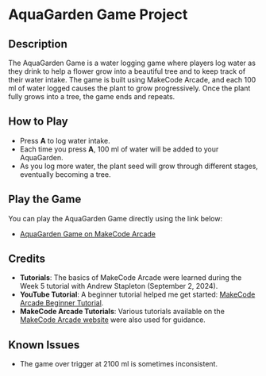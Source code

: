 # AquaGarden Game Project

## Description
The AquaGarden Game is a water logging game where players log water as they drink to help a flower grow into a beautiful tree and to keep track of their water intake. The game is built using MakeCode Arcade, and each 100 ml of water logged causes the plant to grow progressively. Once the plant fully grows into a tree, the game ends and repeats.

## How to Play
- Press **A** to log water intake. 
- Each time you press **A**, 100 ml of water will be added to your AquaGarden.
- As you log more water, the plant seed will grow through different stages, eventually becoming a tree.

## Play the Game
You can play the AquaGarden Game directly using the link below:
- [AquaGarden Game on MakeCode Arcade](https://arcade.makecode.com/S52419-35321-71135-95642)


## Credits
- **Tutorials**: The basics of MakeCode Arcade were learned during the Week 5 tutorial with Andrew Stapleton (September 2, 2024).
- **YouTube Tutorial**: A beginner tutorial helped me get started: [MakeCode Arcade Beginner Tutorial](https://youtu.be/DE_-0flM324?feature=shared).
- **MakeCode Arcade Tutorials**: Various tutorials available on the [MakeCode Arcade website](https://arcade.makecode.com) were also used for guidance.

## Known Issues
- The game over trigger at 2100 ml is sometimes inconsistent. 

